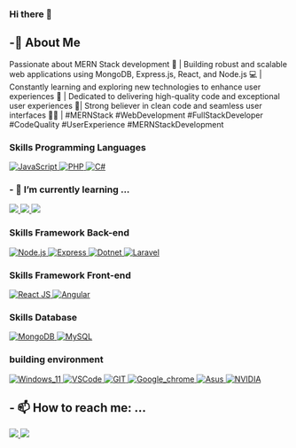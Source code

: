 ### Hi there 👋
## -🚀 About Me 
Passionate about MERN Stack development 🚀 | Building robust and scalable web applications using
MongoDB,
Express.js,
React, 
and 
Node.js 💻
 | Constantly learning and exploring new technologies to enhance user experiences 🌟 | Dedicated to delivering high-quality code and exceptional user experiences 💯| Strong believer in clean code and seamless user interfaces 👨‍💻 |
  #MERNStack #WebDevelopment #FullStackDeveloper #CodeQuality #UserExperience  #MERNStackDevelopment 

<h3>Skills Programming Languages</h3> 

<a href=""> 
<img  src="https://img.shields.io/badge/JavaScript-323330?style=for-the-badge&logo=javascript&logoColor=F7DF1E" alt="JavaScript"  />
</a>
<a href=""> 
<img src="https://img.shields.io/badge/PHP-777BB4?style=for-the-badge&logo=php&logoColor=white" alt="PHP"  />
</a>
<a href=""> 
<img src="https://img.shields.io/badge/C%23-239120?style=for-the-badge&logo=csharp&logoColor=white" alt="C#"  />
</a>

<h3> - 🌱 I’m currently learning ...  </h3> 
 <a href="">
 <img src="https://img.shields.io/badge/firebase-ffca28?style=for-the-badge&logo=firebase&logoColor=black" />    
  </a>
 <a href="">
 <img src="https://img.shields.io/badge/next%20js-000000?style=for-the-badge&logo=nextdotjs&logoColor=white" />    
 </a>
 <a href="">
 <img src="https://img.shields.io/badge/Socket.io-010101?&style=for-the-badge&logo=Socket.io&logoColor=white" />    
</a>

<h3>Skills Framework Back-end</h3> 
<a href="https://nodejs.org" target="blank">
<img  src="https://img.shields.io/badge/Node%20js-339933?style=for-the-badge&logo=nodedotjs&logoColor=white" alt="Node.js" />
</a>
<a href="https://expressjs.com" target="blank">
<img src="https://img.shields.io/badge/Express%20js-000000?style=for-the-badge&logo=express&logoColor=white" alt="Express"  />
</a>
<a href="https://dotnet.microsoft.com/" target="blank">
<img  src="https://img.shields.io/badge/.NET-512BD4?style=for-the-badge&logo=dotnet&logoColor=white" alt="Dotnet" />
</a>
<a href="https://laravel.com/" target="blank">
<img  src="https://img.shields.io/badge/Laravel-FF2D20?style=for-the-badge&logo=laravel&logoColor=white" alt="Laravel" />
</a>

<h3> Skills Framework Front-end</h3> 

<a href="https://laravel.com/" target="blank">
<img  src="https://img.shields.io/badge/React-20232A?style=for-the-badge&logo=react&logoColor=61DAFB" alt="React JS"/>
</a>
<a href="https://laravel.com/" target="blank">
<img  src="https://img.shields.io/badge/Angular-DD0031?style=for-the-badge&logo=angular&logoColor=white" alt="Angular"/>
</a>

<h3>  Skills Database</h3> 

<a href="https://www.mongodb.com/" target="blank">
<img  src="https://img.shields.io/badge/MongoDB-4EA94B?style=for-the-badge&logo=mongodb&logoColor=white" alt="MongoDB" />
</a>
<a href="https://www.mysql.com/" target="blank">
<img  src="https://img.shields.io/badge/MySQL-005C84?style=for-the-badge&logo=mysql&logoColor=white" alt="MySQL"  />
</a>

<h3>  building environment</h3> 
<a href="https://www.mongodb.com/" target="blank">
<img  src="https://img.shields.io/badge/Windows_11-0078d4?style=for-the-badge&logo=windows-11&logoColor=white" alt="Windows_11" />
</a>
<a href="https://www.mysql.com/" target="blank">
<img  src="https://img.shields.io/badge/VSCode-0078D4?style=for-the-badge&logo=visual%20studio%20code&logoColor=white" alt="VSCode"  />
</a>
<a href="https://www.mysql.com/" target="blank">
<img  src="https://img.shields.io/badge/GIT-E44C30?style=for-the-badge&logo=git&logoColor=white" alt="GIT"  />
</a>
<a href="https://www.mysql.com/" target="blank">
<img  src="https://img.shields.io/badge/Google_chrome-4285F4?style=for-the-badge&logo=Google-chrome&logoColor=white" alt="Google_chrome"  />
</a>
<a href="https://www.asus.com/" target="blank">
<img  src="https://img.shields.io/badge/asus%20laptop-000000?style=for-the-badge&logo=asus&logoColor=white" alt="Asus"  />
</a>
<a href="https://www.nividia.com/" target="blank">
<img  src="https://img.shields.io/badge/NVIDIA-GTX1650-76B900?style=for-the-badge&logo=nvidia&logoColor=white" alt="NVIDIA"  />
</a>

## - 📫 How to reach me: ...
<a href="" target="_blank"> 
 <img src="https://img.shields.io/badge/Gmail-D14836?style=for-the-badge&logo=gmail&logoColor=white" />    
</a>

<a href="https://www.linkedin.com/in/rafat-saqqa/" target="_blank"> 
 <img src="https://img.shields.io/badge/LinkedIn-0077B5?style=for-the-badge&logo=linkedin&logoColor=white" />    
</a>
